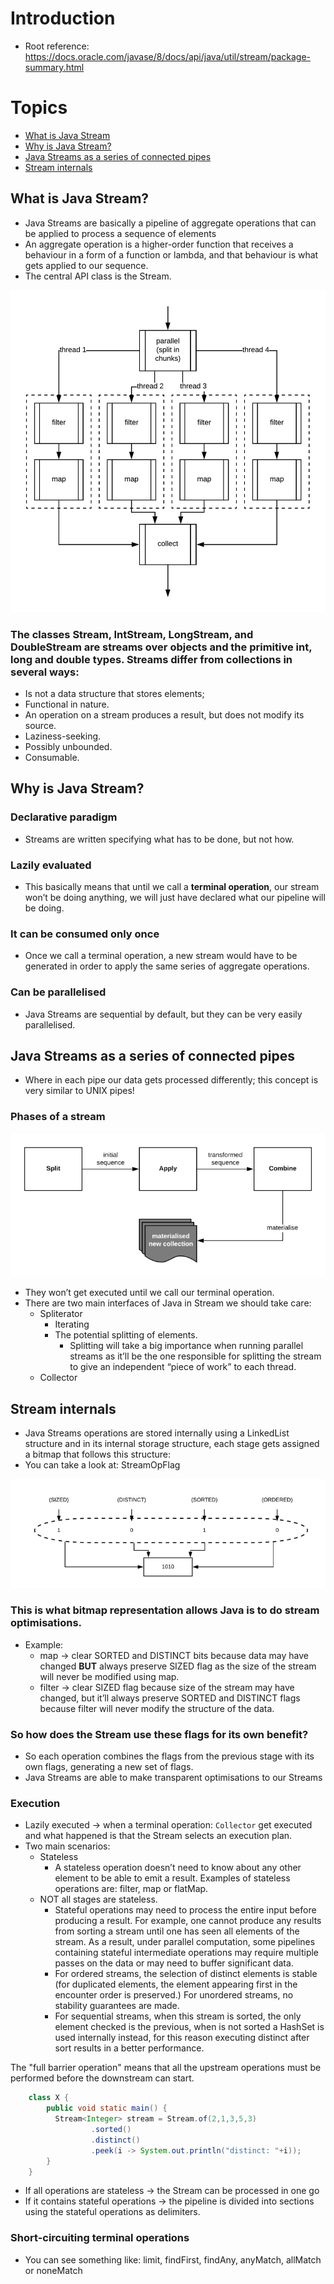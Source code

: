 # Introduction
- Root reference: https://docs.oracle.com/javase/8/docs/api/java/util/stream/package-summary.html
# Topics
- [What is Java Stream](#what-is-java-stream)
- [Why is Java Stream?](#why-is-java-stream)
- [Java Streams as a series of connected pipes](#java-streams-as-a-series-of-connected-pipes)
- [Stream internals](#stream-internals)

## What is Java Stream?

  - Java Streams are basically a pipeline of aggregate operations that can be applied to process a sequence of elements
  - An aggregate operation is a higher-order function that receives a behaviour in a form of a function or lambda, and that behaviour is what gets applied to our sequence.
  - The central API class is the Stream<T>.

  ![alt text](./parallel.png)

### The classes Stream, IntStream, LongStream, and DoubleStream are streams over objects and the primitive int, long and double types. Streams differ from collections in several ways:
  - Is not a data structure that stores elements;
  - Functional in nature.
  - An operation on a stream produces a result, but does not modify its source.
  - Laziness-seeking.
  - Possibly unbounded.
  - Consumable.

## Why is Java Stream?
### Declarative paradigm
  - Streams are written specifying what has to be done, but not how.
### Lazily evaluated
  - This basically means that until we call a **terminal operation**, our stream won’t be doing anything, we will just have declared what our pipeline will be doing.
### It can be consumed only once
  - Once we call a terminal operation, a new stream would have to be generated in order to apply the same series of aggregate operations.
### Can be parallelised
  - Java Streams are sequential by default, but they can be very easily parallelised.

## Java Streams as a series of connected pipes
- Where in each pipe our data gets processed differently; this concept is very similar to UNIX pipes!
### Phases of a stream
![alt text](./phases.png)

- They won’t get executed until we call our terminal operation.
- There are two main interfaces of Java in Stream we should take care:
  - Spliterator
    - Iterating
    - The potential splitting of elements.
      - Splitting will take a big importance when running parallel streams as it’ll be the one responsible for splitting the stream to give an independent “piece of work” to each thread.
  - Collector

## Stream internals
- Java Streams operations are stored internally using a LinkedList structure and in its internal storage structure, each stage gets assigned a bitmap that follows this structure:
- You can take a look at: StreamOpFlag

![alt text](./flag.png)

### This is what bitmap representation allows Java is to do stream optimisations.
- Example:
  - map -> clear SORTED and DISTINCT bits because data may have changed **BUT** always preserve SIZED flag as the size of the stream will never be modified using map.
  - filter -> clear SIZED flag because size of the stream may have changed, but it’ll always preserve SORTED and DISTINCT flags because filter will never modify the structure of the data.

### So how does the Stream use these flags for its own benefit?
- So each operation combines the flags from the previous stage with its own flags, generating a new set of flags.
- Java Streams are able to make transparent optimisations to our Streams

### Execution
- Lazily executed -> when a terminal operation: `Collector` get executed and what happened is that the Stream selects an execution plan.
- Two main scenarios:
  - Stateless
    - A stateless operation doesn’t need to know about any other element to be able to emit a result. Examples of stateless operations are: filter, map or flatMap.
  - NOT all stages are stateless.
    - Stateful operations may need to process the entire input before producing a result. For example, one cannot produce any results from sorting a stream until one has seen all elements of the stream. As a result, under parallel computation, some pipelines containing stateful intermediate operations may require multiple passes on the data or may need to buffer significant data.
    - For ordered streams, the selection of distinct elements is stable (for duplicated elements, the element appearing first in the encounter order is preserved.) For unordered streams, no stability guarantees are made.
    - For sequential streams, when this stream is sorted, the only element checked is the previous, when is not sorted a HashSet is used internally instead, for this reason executing distinct after sort results in a better performance.

The "full barrier operation" means that all the upstream operations must be performed before the downstream can start.
```java
    class X {
        public void static main() {
          Stream<Integer> stream = Stream.of(2,1,3,5,3)
                  .sorted()
                  .distinct()
                  .peek(i -> System.out.println("distinct: "+i));
        }
    }
```
- If all operations are stateless -> the Stream can be processed in one go
- If it contains stateful operations -> the pipeline is divided into sections using the stateful operations as delimiters.

### Short-circuiting terminal operations
- You can see something like: limit, findFirst, findAny, anyMatch, allMatch or noneMatch

